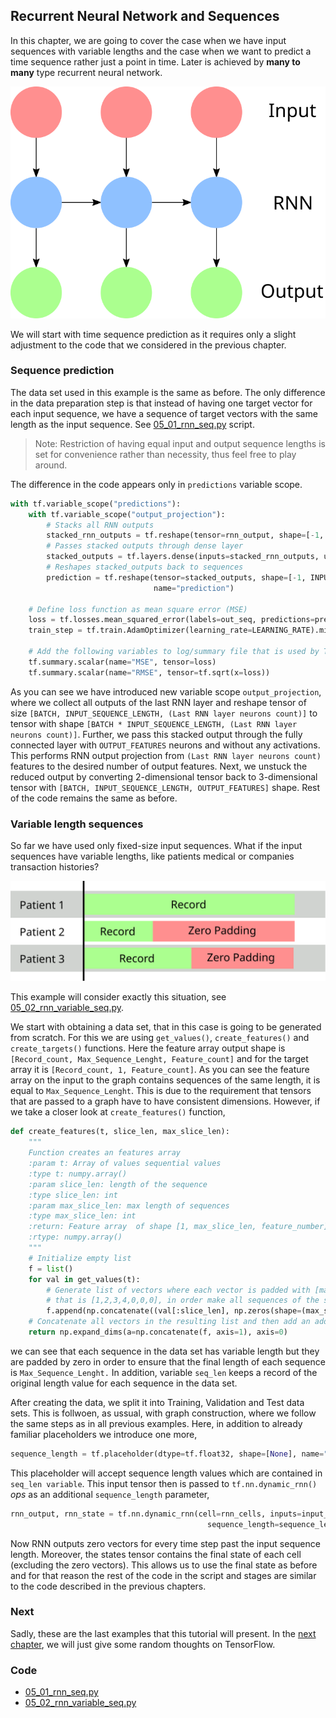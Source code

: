 ## Recurrent Neural Network and Sequences

In this chapter, we are going to cover the case when we have input sequences with variable lengths and the case when we want to predict a time sequence rather just a point in time. Later is achieved by **many to many** type recurrent neural network.

![Many to many RNN](../assets/image5.svg)

We will start with time sequence prediction as it requires only a slight adjustment to the code that we considered in the previous chapter.

### Sequence prediction

The data set used in this example is the same as before. The only difference in the data preparation step is that instead of having one target vector for each input sequence, we have a sequence of target vectors with the same length as the input sequence. See [05\_01\_rnn\_seq.py](https://github.com/satonreb/machine-learning-using-tensorflow/blob/master/scripts/05_01_rnn_seq.py) script.

> Note: Restriction of having equal input and output sequence lengths is set for convenience rather than necessity, thus feel free to play around.

The difference in the code appears only in `predictions` variable scope.

```python
with tf.variable_scope("predictions"):
    with tf.variable_scope("output_projection"):
        # Stacks all RNN outputs
        stacked_rnn_outputs = tf.reshape(tensor=rnn_output, shape=[-1, RNN_LAYERS[-1]["units"]])
        # Passes stacked outputs through dense layer
        stacked_outputs = tf.layers.dense(inputs=stacked_rnn_outputs, units=OUTPUT_FEATURES)
        # Reshapes stacked_outputs back to sequences
        prediction = tf.reshape(tensor=stacked_outputs, shape=[-1, INPUT_SEQUENCE_LENGTH, OUTPUT_FEATURES],
                                name="prediction")

    # Define loss function as mean square error (MSE)
    loss = tf.losses.mean_squared_error(labels=out_seq, predictions=prediction)
    train_step = tf.train.AdamOptimizer(learning_rate=LEARNING_RATE).minimize(loss=loss)

    # Add the following variables to log/summary file that is used by TensorBoard
    tf.summary.scalar(name="MSE", tensor=loss)
    tf.summary.scalar(name="RMSE", tensor=tf.sqrt(x=loss))
```

As you can see we have introduced new variable scope `output_projection`, where we collect all outputs of the last RNN layer and reshape tensor of size `[BATCH, INPUT_SEQUENCE_LENGTH, (Last RNN layer neurons count)]` to tensor with shape `[BATCH * INPUT_SEQUENCE_LENGTH, (Last RNN layer neurons count)]`. Further, we pass this stacked output through the fully connected layer with `OUTPUT_FEATURES` neurons and without any activations. This performs RNN output projection from  `(Last RNN layer neurons count)` features to the desired number of output features. Next, we unstuck the reduced output by converting 2-dimensional tensor back to 3-dimensional tensor with `[BATCH, INPUT_SEQUENCE_LENGTH, OUTPUT_FEATURES]` shape. Rest of the code remains the same as before.

### Variable length sequences

So far we have used only fixed-size input sequences. What if the input sequences have variable lengths, like patients medical or companies transaction histories?

![Record Sequences](../assets/image6.svg)

This example will consider exactly this situation, see [05\_02\_rnn\_variable\_seq.py](https://github.com/satonreb/machine-learning-using-tensorflow/blob/master/scripts/05_02_rnn_variable_seq.py).

We start with obtaining a data set, that in this case is going to be generated from scratch. For this we are using `get_values()`, `create_features()` and `create_targets()` functions. Here the feature array output shape is `[Record_count, Max_Sequence_Lenght, Feature_count]` and for the target array it is `[Record_count, 1, Feature_count]`. As you can see the feature array on the input to the graph contains sequences of the same length, it is equal to `Max_Sequence_Lenght`. This is due to the requirement that tensors that are passed to a graph have to have consistent dimensions. However, if we take a closer look at `create_features()` function,

```python
def create_features(t, slice_len, max_slice_len):
    """
    Function creates an features array
    :param t: Array of values sequential values
    :type t: numpy.array()
    :param slice_len: length of the sequence
    :type slice_len: int
    :param max_slice_len: max length of sequences
    :type max_slice_len: int
    :return: Feature array  of shape [1, max_slice_len, feature_number]
    :rtype: numpy.array()
    """
    # Initialize empty list
    f = list()
    for val in get_values(t):
        # Generate list of vectors where each vector is padded with [max_slice_len - slice_len] zeros from the back,
        # that is [1,2,3,4,0,0,0], in order make all sequences of the same length [max_slice_len].
        f.append(np.concatenate((val[:slice_len], np.zeros(shape=(max_slice_len - slice_len, 1))), axis=0))
    # Concatenate all vectors in the resulting list and then add an additional dimension.
    return np.expand_dims(a=np.concatenate(f, axis=1), axis=0)
```

we can see that each sequence in the data set has variable length but they are padded by zero in order to ensure that the final length of each sequence is `Max_Sequence_Lenght.` In addition, variable `seq_len` keeps a record of the original length value for each sequence in the data set.

After creating the data, we split it into Training, Validation and Test data sets. This is follwoen, as ussual, with graph construction, where we follow the same steps as in all previous examples. Here, in addition to already familiar placeholders we introduce one more,

```python
sequence_length = tf.placeholder(dtype=tf.float32, shape=[None], name="sequence_length")
```

This placeholder will accept sequence length values which are contained in `seq_len variable`. This input tensor then is passed to `tf.nn.dynamic_rnn()` _ops_ as an additional `sequence_length` parameter,

```python
rnn_output, rnn_state = tf.nn.dynamic_rnn(cell=rnn_cells, inputs=input_seq, dtype=tf.float32,
                                            sequence_length=sequence_length)
```

Now RNN outputs zero vectors for every time step past the input sequence length. Moreover, the states tensor contains the final state of each cell \(excluding the zero vectors\). This allows us to use the final state as before and for that reason the rest of the code in the script and stages are similar to the code described in the previous chapters.

### Next

Sadly, these are the last examples that this tutorial will present. In the [next chapter](/chapters/chapter8.md), we will just give some random thoughts on TensorFlow.

### Code

* [05\_01\_rnn\_seq.py](https://github.com/satonreb/machine-learning-using-tensorflow/blob/master/scripts/05_01_rnn_seq.py)
* [05\_02\_rnn\_variable\_seq.py](https://github.com/satonreb/machine-learning-using-tensorflow/blob/master/scripts/05_02_rnn_variable_seq.py)



